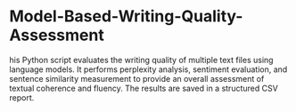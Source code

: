 # Model-Based-Writing-Quality-Assessment
his Python script evaluates the writing quality of multiple text files using language models. It performs perplexity analysis, sentiment evaluation, and sentence similarity measurement to provide an overall assessment of textual coherence and fluency. The results are saved in a structured CSV report.
